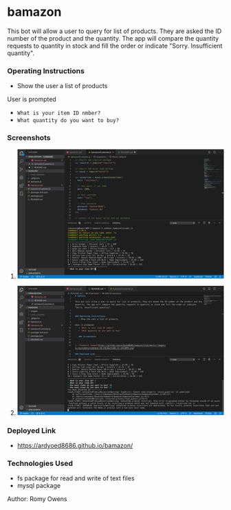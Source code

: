 # bamazon

This bot will allow a user to query for list of products. They are asked the ID number of the product and the quantity. The app will compare the quantity requests to quantity in stock and fill the order or indicate "Sorry. Insufficient quantity".


### Operating Instructions
   * Show the user a list of products
   

User is prompted
   * `What is your item ID nmber?` 
   * `What quantity do you want to buy?`

   ### Screenshots


1. ![bamazon image](https://github.com/ardyoed8686/bamazon/blob/master/images/Screen%20Shot%202019-10-29%20at%208.33.43%20PM.png)

2. ![bamazon image2](https://github.com/ardyoed8686/bamazon/blob/master/images/Screen%20Shot%202019-10-29%20at%209.09.15%20PM.png)

### Deployed Link
 - https://ardyoed8686.github.io/bamazon/


### Technologies Used

*  fs package for read and write of text files
*  mysql package

Author: Romy Owens
   
